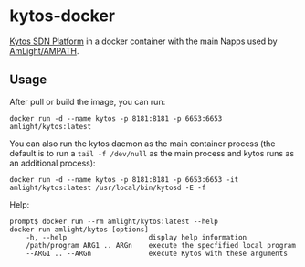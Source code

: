# kytos-docker

[Kytos SDN Platform](https://kytos.io) in a docker container with the main Napps used by [AmLight/AMPATH](https://www.amlight.net).

## Usage

After pull or build the image, you can run:

	docker run -d --name kytos -p 8181:8181 -p 6653:6653 amlight/kytos:latest

You can also run the kytos daemon as the main container process (the default is to run a `tail -f /dev/null` as the main process and kytos runs as an additional process):

	docker run -d --name kytos -p 8181:8181 -p 6653:6653 -it amlight/kytos:latest /usr/local/bin/kytosd -E -f

Help:
```
prompt$ docker run --rm amlight/kytos:latest --help
docker run amlight/kytos [options]
    -h, --help                    display help information
    /path/program ARG1 .. ARGn    execute the specfified local program
    --ARG1 .. --ARGn              execute Kytos with these arguments
```

